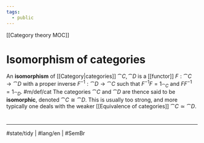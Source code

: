 ```yaml
---
tags:
  - public
---
```

[[Category theory MOC]]
# Isomorphism of categories

An **isomorphism** of [[Category|categories]] $\cat C, \cat D$ is a [[functor]] $F : \cat C \to \cat D$
with a proper inverse $F^{-1} : \cat D \to \cat C$ such that $F^{-1} F = 1_{\cat C}$ and $FF^{-1} = 1_{\cat D}$. #m/def/cat
The categories $\cat C$ and $\cat D$ are thence said to be **isomorphic**, denoted $\cat C \cong \cat D$.
This is usually too strong, and more typically one deals with the weaker [[Equivalence of categories]] $\cat C \simeq \cat D$.


#
---
#state/tidy | #lang/en | #SemBr
